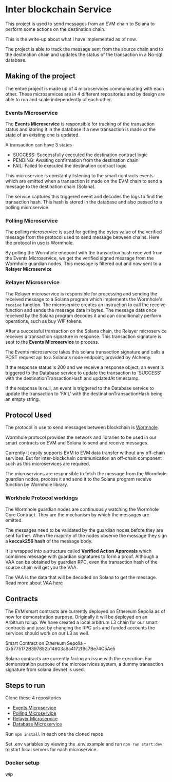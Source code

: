 # Inter blockchain Service

This project is used to send messages from an EVM chain to Solana to perform some actions on the destination chain.

This is the write-up about what I have implemented as of now.

The project is able to track the message sent from the source chain and to the destination chain and updates the status of the transaction in a No-sql database.

## Making of the project
The entire project is made up of 4 microservices communicating with each other. These microservices are in 4 different repositories and by design are able to run and scale independently of each other.

### Events Microservice
The **Events Microservice** is responsible for tracking of the transaction status and storing it in the database if a new transaction is made or the state of an existing one is updated.

A transaction can have 3 states
- SUCCESS: Successfully executed the destination contract logic
- PENDING: Awaiting confirmation from the destination chain
- FAIL: Failed to executed the destination contract logic

This microservice is constantly listening to the smart contracts events which are emitted when a transaction is made on the EVM chain to send a message to the destination chain (Solana).

The service captures this triggered event and decodes the logs to find the transaction hash. This hash is stored in the database and also passed to a polling microservice.

### Polling Microservice
The polling microservice is used for getting the bytes value of the verified message from the protocol used to send message between chains. Here the protocol in use is Wormhole. 

By polling the Wormhole endpoint with the transaction hash received from the Events Microservice, we get the verified signed message from the Wormhole guardian nodes. This message is filtered out and now sent to a **Relayer Microservice**

### Relayer Microservice
The Relayer microservice is responsible for processing and sending the received message to a Solana program which implements the Wormhole's `receive` function. The microservice creates an instruction to call the receive function and sends the message data in bytes.
The message data once received by the Solana program decodes it and can conditionally perform operations, such as buy WIF tokens.

After a successful transaction on the Solana chain, the Relayer microservice receives a transaction signature in response. This transaction signature is sent to the **Events Microservice** to process.

The Events microservice takes this solana transaction signature and calls a POST request api to a Solana's node endpoint, provided by Alchemy.

If the response status is 200 and we receive a response object, an event is triggered to the Database service to update the transaction to 'SUCCESS' with the destinationTransactionHash and updatedAt timestamp.

If the response is null, an event is triggered to the Database service to update the transaction to 'FAIL' with the destinationTransactionHash being an empty string.

## Protocol Used
The protocol in use to send messages between blockchain is [Wormhole](https://wormhole.com/). 

Wormhole protocol provides the network and libraries to be used in our smart contracts on EVM and Solana to send and receive messages.

Currently it easily supports EVM to EVM data transfer without any off-chain services. But for inter-blockchain communication an off-chain component such as this microservices are required.

The microservices are responsible to fetch the message from the Wormhole guardian nodes, process it and send it to the Solana program receive function by Wormhole library.

### Workhole Protocol workings
The Wormhole guardian nodes are continuously watching the Wormhole Core Contract. They are the mechanism by which the messages are emitted. 

The messages need to be validated by the guardian nodes before they are sent further. When the majority of the nodes observe the message they sign a **keccak256 hash** of the message body.

It is wrapped into a structure called **Verified Action Approvals** which combines message with guardian signatures to form a proof. Although a VAA can be obtained by guardian RPC, even the transaction hash of the source chain will get you the VAA.

The VAA is the data that will be decoded on Solana to get the message. 
Read more about [VAA here](https://docs.wormhole.com/wormhole/explore-wormhole/vaa#vaa-format)

## Contracts
The EVM smart contracts are currently deployed on Ethereum Sepolia as of now for demonstration purpose.
Originally it will be deployed on an Arbitrum rollup.
We have created a local arbitrum L3 chain for our smart contracts and jusst by changing the RPC urls and funded accounts the services should work on our L3 as well.

Smart Contract on Ethereum Sepolia - 0x5775172B397852b14603a9a4172f9c7Be74C5Ae5

Solana contracts are currently facing an issue with the execution. For demonstration purpose of the microservices system, a dummy transaction signature from solana devnet is used.

## Steps to run
Clone these 4 repositories
- [Events Microservice](https://github.com/aditya172926/cross-chain-call)
- [Polling Microservice](https://github.com/aditya172926/polling-service)
- [Relayer Microservice](https://github.com/aditya172926/relay-service)
- [Database Microservice](https://github.com/aditya172926/db-service)

Run `npm install` in each one the cloned repos

Set .env variables by viewing the .env.example and run `npm run start:dev` to start local servers for each microservice.

### Docker setup
wip